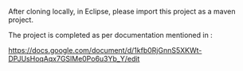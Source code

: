 After cloning locally, in Eclipse, please import this project as a maven project.

The project is completed as per documentation mentioned in : 

https://docs.google.com/document/d/1kfb0RjGnnS5XKWt-DPJUsHoqAqx7GSlMe0Po6u3Yb_Y/edit


